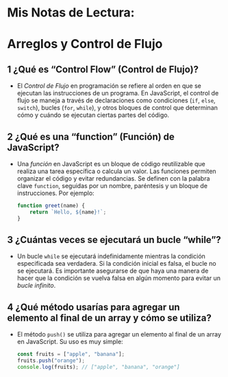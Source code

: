 # Mis Notas de Lectura:

# Arreglos y Control de Flujo


## 1 **¿Qué es “Control Flow” (Control de Flujo)?**
  - El *Control de Flujo* en programación se refiere al orden en que se ejecutan las instrucciones de un programa. En JavaScript, el control de flujo se maneja a través de declaraciones como condiciones (`if`, `else`, `switch`), bucles (`for`, `while`), y otros bloques de control que determinan cómo y cuándo se ejecutan ciertas partes del código.

## 2 **¿Qué es una “function” (Función) de JavaScript?**
  - Una *función* en JavaScript es un bloque de código reutilizable que realiza una tarea específica o calcula un valor. Las funciones permiten organizar el código y evitar redundancias. Se definen con la palabra clave `function`, seguidas por un nombre, paréntesis y un bloque de instrucciones. Por ejemplo:
  
    ```javascript
    function greet(name) {
        return `Hello, ${name}!`;
    }
    ```

## 3 **¿Cuántas veces se ejecutará un bucle “while”?**
  - Un bucle `while` se ejecutará indefinidamente mientras la condición especificada sea verdadera. Si la condición inicial es falsa, el bucle no se ejecutará. Es importante asegurarse de que haya una manera de hacer que la condición se vuelva falsa en algún momento para evitar un *bucle infinito*.

## 4 **¿Qué método usarías para agregar un elemento al final de un array y cómo se utiliza?**
  - El método `push()` se utiliza para agregar un elemento al final de un array en JavaScript. Su uso es muy simple:
  
    ```javascript
    const fruits = ["apple", "banana"];
    fruits.push("orange");
    console.log(fruits); // ["apple", "banana", "orange"]
    ```
